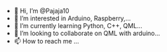 - 👋 Hi, I’m @Pajaja10
- 👀 I’m interested in Arduino, Raspberry,...
- 🌱 I’m currently learning Python, C++, QML...
- 💞️ I’m looking to collaborate on QML with arduino...
- 📫 How to reach me ...

<!---
Pajaja10/Pajaja10 is a ✨ special ✨ repository because its `README.md` (this file) appears on your GitHub profile.
You can click the Preview link to take a look at your changes.
--->
